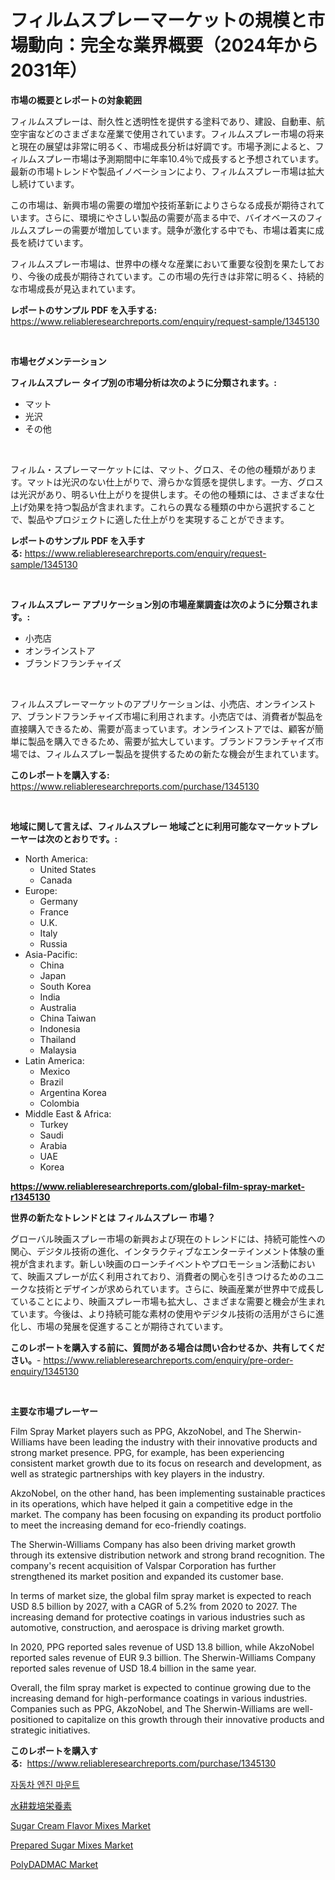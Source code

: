 <p><h1>フィルムスプレーマーケットの規模と市場動向：完全な業界概要（2024年から2031年）</h1></p><p><strong>市場の概要とレポートの対象範囲</strong></p>
<p><p>フィルムスプレーは、耐久性と透明性を提供する塗料であり、建設、自動車、航空宇宙などのさまざまな産業で使用されています。フィルムスプレー市場の将来と現在の展望は非常に明るく、市場成長分析は好調です。市場予測によると、フィルムスプレー市場は予測期間中に年率10.4％で成長すると予想されています。最新の市場トレンドや製品イノベーションにより、フィルムスプレー市場は拡大し続けています。</p><p>この市場は、新興市場の需要の増加や技術革新によりさらなる成長が期待されています。さらに、環境にやさしい製品の需要が高まる中で、バイオベースのフィルムスプレーの需要が増加しています。競争が激化する中でも、市場は着実に成長を続けています。</p><p>フィルムスプレー市場は、世界中の様々な産業において重要な役割を果たしており、今後の成長が期待されています。この市場の先行きは非常に明るく、持続的な市場成長が見込まれています。</p></p>
<p><strong>レポートのサンプル PDF を入手する:</strong> <a href="https://www.reliableresearchreports.com/enquiry/request-sample/1345130">https://www.reliableresearchreports.com/enquiry/request-sample/1345130</a></p>
<p>&nbsp;</p>
<p><strong>市場セグメンテーション</strong></p>
<p><strong>フィルムスプレー タイプ別の市場分析は次のように分類されます。:</strong></p>
<p><ul><li>マット</li><li>光沢</li><li>その他</li></ul></p>
<p>&nbsp;</p>
<p><p>フィルム・スプレーマーケットには、マット、グロス、その他の種類があります。マットは光沢のない仕上がりで、滑らかな質感を提供します。一方、グロスは光沢があり、明るい仕上がりを提供します。その他の種類には、さまざまな仕上げ効果を持つ製品が含まれます。これらの異なる種類の中から選択することで、製品やプロジェクトに適した仕上がりを実現することができます。</p></p>
<p><strong>レポートのサンプル PDF を入手する:</strong>&nbsp;<a href="https://www.reliableresearchreports.com/enquiry/request-sample/1345130">https://www.reliableresearchreports.com/enquiry/request-sample/1345130</a></p>
<p>&nbsp;</p>
<p><strong> フィルムスプレー アプリケーション別の市場産業調査は次のように分類されます。:</strong></p>
<p><ul><li>小売店</li><li>オンラインストア</li><li>ブランドフランチャイズ</li></ul></p>
<p>&nbsp;</p>
<p><p>フィルムスプレーマーケットのアプリケーションは、小売店、オンラインストア、ブランドフランチャイズ市場に利用されます。小売店では、消費者が製品を直接購入できるため、需要が高まっています。オンラインストアでは、顧客が簡単に製品を購入できるため、需要が拡大しています。ブランドフランチャイズ市場では、フィルムスプレー製品を提供するための新たな機会が生まれています。</p></p>
<p><strong>このレポートを購入する:</strong>&nbsp; <a href="https://www.reliableresearchreports.com/purchase/1345130">https://www.reliableresearchreports.com/purchase/1345130</a></p>
<p>&nbsp;</p>
<p><strong>地域に関して言えば、フィルムスプレー 地域ごとに利用可能なマーケットプレーヤーは次のとおりです。:</strong></p>
<p><ul>
    <li>
        North America:
        <ul>
            <li>United States</li>
            <li>Canada</li>
        </ul>
    </li>
    <li>
        Europe:
        <ul>
            <li>Germany</li>
            <li>France</li>
            <li>U.K.</li>
            <li>Italy</li>
            <li>Russia</li>
        </ul>
    </li>
    <li>
        Asia-Pacific:
        <ul>
            <li>China</li>
            <li>Japan</li>
            <li>South Korea</li>
            <li>India</li>
            <li>Australia</li>
            <li>China Taiwan</li>
            <li>Indonesia</li>
            <li>Thailand</li>
            <li>Malaysia</li>
        </ul>
    </li>
    <li>
        Latin America:
        <ul>
            <li>Mexico</li>
            <li>Brazil</li>
            <li>Argentina Korea</li>
            <li>Colombia</li>
        </ul>
    </li>
    <li>
        Middle East & Africa:
        <ul>
            <li>Turkey</li>
            <li>Saudi</li>
            <li>Arabia</li>
            <li>UAE</li>
            <li>Korea</li>
        </ul>
    </li>
    </ul></p>
<p><strong><a href="https://www.reliableresearchreports.com/global-film-spray-market-r1345130">https://www.reliableresearchreports.com/global-film-spray-market-r1345130</a></strong>&nbsp;</p>
<p><strong>世界の新たなトレンドとは フィルムスプレー 市場？</strong></p>
<p><p>グローバル映画スプレー市場の新興および現在のトレンドには、持続可能性への関心、デジタル技術の進化、インタラクティブなエンターテインメント体験の重視が含まれます。新しい映画のローンチイベントやプロモーション活動において、映画スプレーが広く利用されており、消費者の関心を引きつけるためのユニークな技術とデザインが求められています。さらに、映画産業が世界中で成長していることにより、映画スプレー市場も拡大し、さまざまな需要と機会が生まれています。今後は、より持続可能な素材の使用やデジタル技術の活用がさらに進化し、市場の発展を促進することが期待されています。</p></p>
<p><strong>このレポートを購入する前に、質問がある場合は問い合わせるか、共有してください。</strong>- <a href="https://www.reliableresearchreports.com/enquiry/pre-order-enquiry/1345130">https://www.reliableresearchreports.com/enquiry/pre-order-enquiry/1345130</a></p>
<p>&nbsp;</p>
<p><strong>主要な市場プレーヤー</strong></p>
<p><p>Film Spray Market players such as PPG, AkzoNobel, and The Sherwin-Williams have been leading the industry with their innovative products and strong market presence. PPG, for example, has been experiencing consistent market growth due to its focus on research and development, as well as strategic partnerships with key players in the industry.</p><p>AkzoNobel, on the other hand, has been implementing sustainable practices in its operations, which have helped it gain a competitive edge in the market. The company has been focusing on expanding its product portfolio to meet the increasing demand for eco-friendly coatings.</p><p>The Sherwin-Williams Company has also been driving market growth through its extensive distribution network and strong brand recognition. The company's recent acquisition of Valspar Corporation has further strengthened its market position and expanded its customer base.</p><p>In terms of market size, the global film spray market is expected to reach USD 8.5 billion by 2027, with a CAGR of 5.2% from 2020 to 2027. The increasing demand for protective coatings in various industries such as automotive, construction, and aerospace is driving market growth.</p><p>In 2020, PPG reported sales revenue of USD 13.8 billion, while AkzoNobel reported sales revenue of EUR 9.3 billion. The Sherwin-Williams Company reported sales revenue of USD 18.4 billion in the same year.</p><p>Overall, the film spray market is expected to continue growing due to the increasing demand for high-performance coatings in various industries. Companies such as PPG, AkzoNobel, and The Sherwin-Williams are well-positioned to capitalize on this growth through their innovative products and strategic initiatives.</p></p>
<p><strong>このレポートを購入する:</strong>&nbsp;&nbsp;<a href="https://www.reliableresearchreports.com/purchase/1345130">https://www.reliableresearchreports.com/purchase/1345130</a></p>
<p><p><a href="https://github.com/KellyLyncyh543964/Market-Research-Report-List-1/blob/main/825696918358.md">자동차 엔진 마운트</a></p><p><a href="https://github.com/zjkmgcs938405/Market-Research-Report-List-1/blob/main/300962420066.md">水耕栽培栄養素</a></p><p><a href="https://github.com/arionmp/Market-Research-Report-List-2/blob/main/sugar-cream-flavor-mixes-market.md">Sugar Cream Flavor Mixes Market</a></p><p><a href="https://github.com/markusgodoy/Market-Research-Report-List-2/blob/main/prepared-sugar-mixes-market.md">Prepared Sugar Mixes Market</a></p><p><a href="https://issuu.com/reportprime-2/docs/polydadmac-market-size-2030.pptx">PolyDADMAC Market</a></p></p>